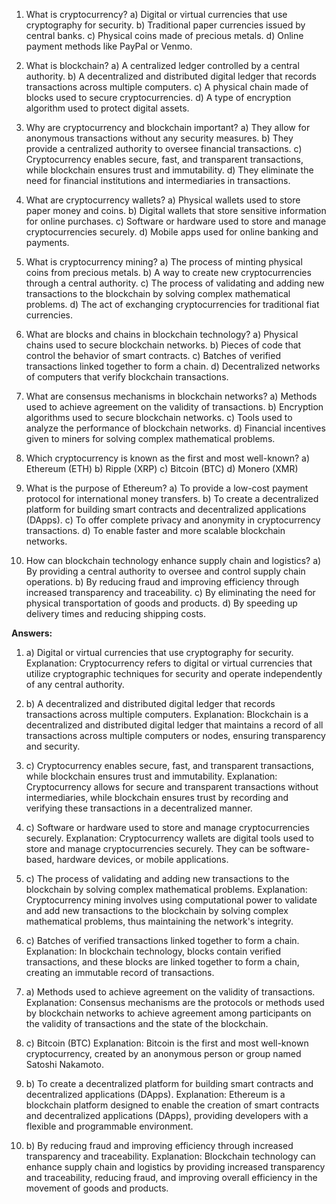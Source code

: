 1. What is cryptocurrency?
   a) Digital or virtual currencies that use cryptography for security.
   b) Traditional paper currencies issued by central banks.
   c) Physical coins made of precious metals.
   d) Online payment methods like PayPal or Venmo.

2. What is blockchain?
   a) A centralized ledger controlled by a central authority.
   b) A decentralized and distributed digital ledger that records transactions across multiple computers.
   c) A physical chain made of blocks used to secure cryptocurrencies.
   d) A type of encryption algorithm used to protect digital assets.

3. Why are cryptocurrency and blockchain important?
   a) They allow for anonymous transactions without any security measures.
   b) They provide a centralized authority to oversee financial transactions.
   c) Cryptocurrency enables secure, fast, and transparent transactions, while blockchain ensures trust and immutability.
   d) They eliminate the need for financial institutions and intermediaries in transactions.

4. What are cryptocurrency wallets?
   a) Physical wallets used to store paper money and coins.
   b) Digital wallets that store sensitive information for online purchases.
   c) Software or hardware used to store and manage cryptocurrencies securely.
   d) Mobile apps used for online banking and payments.

5. What is cryptocurrency mining?
   a) The process of minting physical coins from precious metals.
   b) A way to create new cryptocurrencies through a central authority.
   c) The process of validating and adding new transactions to the blockchain by solving complex mathematical problems.
   d) The act of exchanging cryptocurrencies for traditional fiat currencies.

6. What are blocks and chains in blockchain technology?
   a) Physical chains used to secure blockchain networks.
   b) Pieces of code that control the behavior of smart contracts.
   c) Batches of verified transactions linked together to form a chain.
   d) Decentralized networks of computers that verify blockchain transactions.

7. What are consensus mechanisms in blockchain networks?
   a) Methods used to achieve agreement on the validity of transactions.
   b) Encryption algorithms used to secure blockchain networks.
   c) Tools used to analyze the performance of blockchain networks.
   d) Financial incentives given to miners for solving complex mathematical problems.

8. Which cryptocurrency is known as the first and most well-known?
   a) Ethereum (ETH)
   b) Ripple (XRP)
   c) Bitcoin (BTC)
   d) Monero (XMR)

9. What is the purpose of Ethereum?
   a) To provide a low-cost payment protocol for international money transfers.
   b) To create a decentralized platform for building smart contracts and decentralized applications (DApps).
   c) To offer complete privacy and anonymity in cryptocurrency transactions.
   d) To enable faster and more scalable blockchain networks.

10. How can blockchain technology enhance supply chain and logistics?
    a) By providing a central authority to oversee and control supply chain operations.
    b) By reducing fraud and improving efficiency through increased transparency and traceability.
    c) By eliminating the need for physical transportation of goods and products.
    d) By speeding up delivery times and reducing shipping costs.

**Answers:**

1. a) Digital or virtual currencies that use cryptography for security.
   Explanation: Cryptocurrency refers to digital or virtual currencies that utilize cryptographic techniques for security and operate independently of any central authority.

2. b) A decentralized and distributed digital ledger that records transactions across multiple computers.
   Explanation: Blockchain is a decentralized and distributed digital ledger that maintains a record of all transactions across multiple computers or nodes, ensuring transparency and security.

3. c) Cryptocurrency enables secure, fast, and transparent transactions, while blockchain ensures trust and immutability.
   Explanation: Cryptocurrency allows for secure and transparent transactions without intermediaries, while blockchain ensures trust by recording and verifying these transactions in a decentralized manner.

4. c) Software or hardware used to store and manage cryptocurrencies securely.
   Explanation: Cryptocurrency wallets are digital tools used to store and manage cryptocurrencies securely. They can be software-based, hardware devices, or mobile applications.

5. c) The process of validating and adding new transactions to the blockchain by solving complex mathematical problems.
   Explanation: Cryptocurrency mining involves using computational power to validate and add new transactions to the blockchain by solving complex mathematical problems, thus maintaining the network's integrity.

6. c) Batches of verified transactions linked together to form a chain.
   Explanation: In blockchain technology, blocks contain verified transactions, and these blocks are linked together to form a chain, creating an immutable record of transactions.

7. a) Methods used to achieve agreement on the validity of transactions.
   Explanation: Consensus mechanisms are the protocols or methods used by blockchain networks to achieve agreement among participants on the validity of transactions and the state of the blockchain.

8. c) Bitcoin (BTC)
   Explanation: Bitcoin is the first and most well-known cryptocurrency, created by an anonymous person or group named Satoshi Nakamoto.

9. b) To create a decentralized platform for building smart contracts and decentralized applications (DApps).
   Explanation: Ethereum is a blockchain platform designed to enable the creation of smart contracts and decentralized applications (DApps), providing developers with a flexible and programmable environment.

10. b) By reducing fraud and improving efficiency through increased transparency and traceability.
    Explanation: Blockchain technology can enhance supply chain and logistics by providing increased transparency and traceability, reducing fraud, and improving overall efficiency in the movement of goods and products.
